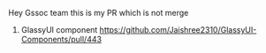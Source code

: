 Hey Gssoc team this is my PR which is not merge
1. GlassyUI component
https://github.com/Jaishree2310/GlassyUI-Components/pull/443
